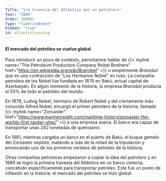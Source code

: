 ```yaml
---
Title: "1ra travesía del Atlántico por un petrolero"
Year: "1889"
Order: 188901
Type: "timelineEvent"
hidden: "true"
id: atlanticCrossing
---
```


#### El mercado del petróleo se vuelve global

Para introducir un poco de contexto, permítanme hablar de {{< mylink name="The Petroleum Production Company Nobel Brothers" href="https://en.wikipedia.org/wiki/Branobel" >}} o simplemente _Branobel_ que es una contracción de "Los Hermanos Nobel" en ruso. La compañía petrolera de los Nobel fue fundada en 1876 en Bakú, actual capital de Azerbaiyán. En algún momento de la historia, la empresa _Branobel_ producía el 50% de todo el petróleo del mundo.

En 1878, Ludvig Nobel, hermano de Robert Nobel y del ciertamente más conocido Alfred Nobel, encargó el primer petrolero de la historia, llamado {{< mylink name="Zoroaster" href="https://www.marineinsight.com/maritime-history/zoroaster-the-worlds-first-tanker-ship/"  >}} a una empresa sueca. El barco era capaz de transportar unas 242 toneladas de queroseno.

En 1881, mientras cargaba un barco en el puerto de Bakú, el buque gemelo del Zoroaster explotó, matando a más de la mitad de la tripulación y provocando uno de los primeros vertidos de petróleo de la historia.

Otras compañías petroleras empezaron a copiar la idea del _petrolero_ y en 1889 se logró la primera travesía del Atlántico en un barco cisterna, concebido específicamente para transportar petróleo. Este fue un punto de inflexión en la historia: el mercado del petróleo se hizo global.